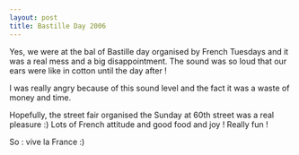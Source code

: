 ```yaml
---
layout: post
title: Bastille Day 2006
---
```


Yes, we were at the bal of Bastille day organised by French Tuesdays and it was a real mess and a big disappointment. The sound was so loud that our ears were like in cotton until the day after !

I was really angry because of this sound level and the fact it was a waste of money and time.

Hopefully, the street fair organised the Sunday at 60th street was a real pleasure :) Lots of French attitude and good food and joy ! Really fun !

So : vive la France :)